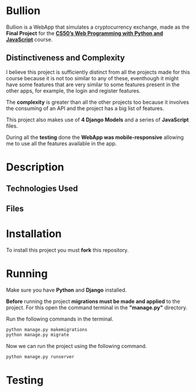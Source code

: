 # Bullion

Bullion is a WebApp that simulates a cryptocurrency exchange, made as the **Final Project** for the [**CS50’s Web Programming with Python and JavaScript**](https://cs50.harvard.edu/web/2020/) course.

## Distinctiveness and Complexity

I believe this project is sufficiently distinct from all the projects made for this course because it is not too similar to any of these, eventhough it might have some features that are very similar to some features present in the other apps, for example, the login and register features.

The **complexity** is greater than all the other projects too because it involves the consuming of an API and the project has a big list of features.

This project also makes use of **4 Django Models** and a series of **JavaScript** files.

During all the **testing** done the **WebApp was mobile-responsive** allowing me to use all the features available in the app.

# Description

## Technologies Used

## Files

# Installation

To install this project you must **fork** this repository.

# Running

Make sure you have **Python** and **Django** installed.

**Before** running the project **migrations must be made and applied** to the project.
For this open the command terminal in the **"manage.py"** directory.

Run the following commands in the terminal.
```bash
python manage.py makemigrations
python manage.py migrate
```
Now we can run the project using the following command.
```
python manage.py runserver
```

# Testing
